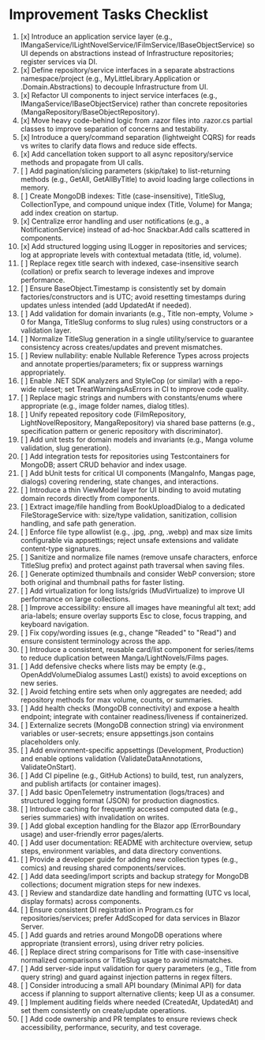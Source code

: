 ﻿# Improvement Tasks Checklist

1. [x] Introduce an application service layer (e.g., IMangaService/ILightNovelService/IFilmService/IBaseObjectService) so UI depends on abstractions instead of Infrastructure repositories; register services via DI. 
2. [x] Define repository/service interfaces in a separate abstractions namespace/project (e.g., MyLittleLibrary.Application or .Domain.Abstractions) to decouple Infrastructure from UI.
3. [x] Refactor UI components to inject service interfaces (e.g., IMangaService/IBaseObjectService) rather than concrete repositories (MangaRepository/BaseObjectRepository).
4. [x] Move heavy code-behind logic from .razor files into .razor.cs partial classes to improve separation of concerns and testability.
5. [x] Introduce a query/command separation (lightweight CQRS) for reads vs writes to clarify data flows and reduce side effects.
6. [x] Add cancellation token support to all async repository/service methods and propagate from UI calls.
7. [ ] Add pagination/slicing parameters (skip/take) to list-returning methods (e.g., GetAll, GetAllByTitle) to avoid loading large collections in memory. 
10. [ ] Create MongoDB indexes: Title (case-insensitive), TitleSlug, CollectionType, and compound unique index (Title, Volume) for Manga; add index creation on startup. 
8. [x] Centralize error handling and user notifications (e.g., a NotificationService) instead of ad-hoc Snackbar.Add calls scattered in components. 
9. [x] Add structured logging using ILogger<T> in repositories and services; log at appropriate levels with contextual metadata (title, id, volume). 
11. [ ] Replace regex title search with indexed, case-insensitive search (collation) or prefix search to leverage indexes and improve performance. 
12. [ ] Ensure BaseObject.Timestamp is consistently set by domain factories/constructors and is UTC; avoid resetting timestamps during updates unless intended (add UpdatedAt if needed). 
13. [ ] Add validation for domain invariants (e.g., Title non-empty, Volume > 0 for Manga, TitleSlug conforms to slug rules) using constructors or a validation layer. 
14. [ ] Normalize TitleSlug generation in a single utility/service to guarantee consistency across creates/updates and prevent mismatches. 
15. [ ] Review nullability: enable Nullable Reference Types across projects and annotate properties/parameters; fix or suppress warnings appropriately. 
16. [ ] Enable .NET SDK analyzers and StyleCop (or similar) with a repo-wide ruleset; set TreatWarningsAsErrors in CI to improve code quality. 
17. [ ] Replace magic strings and numbers with constants/enums where appropriate (e.g., image folder names, dialog titles). 
18. [ ] Unify repeated repository code (FilmRepository, LightNovelRepository, MangaRepository) via shared base patterns (e.g., specification pattern or generic repository with discriminator). 
19. [ ] Add unit tests for domain models and invariants (e.g., Manga volume validation, slug generation). 
20. [ ] Add integration tests for repositories using Testcontainers for MongoDB; assert CRUD behavior and index usage. 
21. [ ] Add bUnit tests for critical UI components (MangaInfo, Mangas page, dialogs) covering rendering, state changes, and interactions. 
22. [ ] Introduce a thin ViewModel layer for UI binding to avoid mutating domain records directly from components. 
23. [ ] Extract image/file handling from BookUploadDialog to a dedicated FileStorageService with: size/type validation, sanitization, collision handling, and safe path generation. 
24. [ ] Enforce file type allowlist (e.g., .jpg, .png, .webp) and max size limits configurable via appsettings; reject unsafe extensions and validate content-type signatures. 
25. [ ] Sanitize and normalize file names (remove unsafe characters, enforce TitleSlug prefix) and protect against path traversal when saving files. 
26. [ ] Generate optimized thumbnails and consider WebP conversion; store both original and thumbnail paths for faster listing. 
27. [ ] Add virtualization for long lists/grids (MudVirtualize) to improve UI performance on large collections. 
28. [ ] Improve accessibility: ensure all images have meaningful alt text; add aria-labels; ensure overlay supports Esc to close, focus trapping, and keyboard navigation. 
29. [ ] Fix copy/wording issues (e.g., change "Readed" to "Read") and ensure consistent terminology across the app. 
30. [ ] Introduce a consistent, reusable card/list component for series/items to reduce duplication between Manga/LightNovels/Films pages. 
31. [ ] Add defensive checks where lists may be empty (e.g., OpenAddVolumeDialog assumes Last() exists) to avoid exceptions on new series. 
32. [ ] Avoid fetching entire sets when only aggregates are needed; add repository methods for max volume, counts, or summaries. 
33. [ ] Add health checks (MongoDB connectivity) and expose a health endpoint; integrate with container readiness/liveness if containerized. 
34. [ ] Externalize secrets (MongoDB connection string) via environment variables or user-secrets; ensure appsettings.json contains placeholders only. 
35. [ ] Add environment-specific appsettings (Development, Production) and enable options validation (ValidateDataAnnotations, ValidateOnStart). 
36. [ ] Add CI pipeline (e.g., GitHub Actions) to build, test, run analyzers, and publish artifacts (or container images). 
37. [ ] Add basic OpenTelemetry instrumentation (logs/traces) and structured logging format (JSON) for production diagnostics. 
38. [ ] Introduce caching for frequently accessed computed data (e.g., series summaries) with invalidation on writes. 
39. [ ] Add global exception handling for the Blazor app (ErrorBoundary usage) and user-friendly error pages/alerts. 
40. [ ] Add user documentation: README with architecture overview, setup steps, environment variables, and data directory conventions. 
41. [ ] Provide a developer guide for adding new collection types (e.g., comics) and reusing shared components/services. 
42. [ ] Add data seeding/import scripts and backup strategy for MongoDB collections; document migration steps for new indexes. 
43. [ ] Review and standardize date handling and formatting (UTC vs local, display formats) across components. 
44. [ ] Ensure consistent DI registration in Program.cs for repositories/services; prefer AddScoped for data services in Blazor Server. 
45. [ ] Add guards and retries around MongoDB operations where appropriate (transient errors), using driver retry policies. 
46. [ ] Replace direct string comparisons for Title with case-insensitive normalized comparisons or TitleSlug usage to avoid mismatches. 
47. [ ] Add server-side input validation for query parameters (e.g., Title from query string) and guard against injection patterns in regex filters. 
48. [ ] Consider introducing a small API boundary (Minimal API) for data access if planning to support alternative clients; keep UI as a consumer. 
49. [ ] Implement auditing fields where needed (CreatedAt, UpdatedAt) and set them consistently on create/update operations. 
50. [ ] Add code ownership and PR templates to ensure reviews check accessibility, performance, security, and test coverage.

